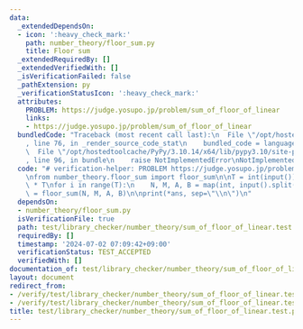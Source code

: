 ```yaml
---
data:
  _extendedDependsOn:
  - icon: ':heavy_check_mark:'
    path: number_theory/floor_sum.py
    title: Floor sum
  _extendedRequiredBy: []
  _extendedVerifiedWith: []
  _isVerificationFailed: false
  _pathExtension: py
  _verificationStatusIcon: ':heavy_check_mark:'
  attributes:
    PROBLEM: https://judge.yosupo.jp/problem/sum_of_floor_of_linear
    links:
    - https://judge.yosupo.jp/problem/sum_of_floor_of_linear
  bundledCode: "Traceback (most recent call last):\n  File \"/opt/hostedtoolcache/PyPy/3.10.14/x64/lib/pypy3.10/site-packages/onlinejudge_verify/documentation/build.py\"\
    , line 76, in _render_source_code_stat\n    bundled_code = language.bundle(\n\
    \  File \"/opt/hostedtoolcache/PyPy/3.10.14/x64/lib/pypy3.10/site-packages/onlinejudge_verify/languages/python.py\"\
    , line 96, in bundle\n    raise NotImplementedError\nNotImplementedError\n"
  code: "# verification-helper: PROBLEM https://judge.yosupo.jp/problem/sum_of_floor_of_linear\n\
    \nfrom number_theory.floor_sum import floor_sum\n\nT = int(input())\nans = [None]\
    \ * T\nfor i in range(T):\n    N, M, A, B = map(int, input().split())\n    ans[i]\
    \ = floor_sum(N, M, A, B)\n\nprint(*ans, sep=\"\\n\")\n"
  dependsOn:
  - number_theory/floor_sum.py
  isVerificationFile: true
  path: test/library_checker/number_theory/sum_of_floor_of_linear.test.py
  requiredBy: []
  timestamp: '2024-07-02 07:09:42+09:00'
  verificationStatus: TEST_ACCEPTED
  verifiedWith: []
documentation_of: test/library_checker/number_theory/sum_of_floor_of_linear.test.py
layout: document
redirect_from:
- /verify/test/library_checker/number_theory/sum_of_floor_of_linear.test.py
- /verify/test/library_checker/number_theory/sum_of_floor_of_linear.test.py.html
title: test/library_checker/number_theory/sum_of_floor_of_linear.test.py
---
```

